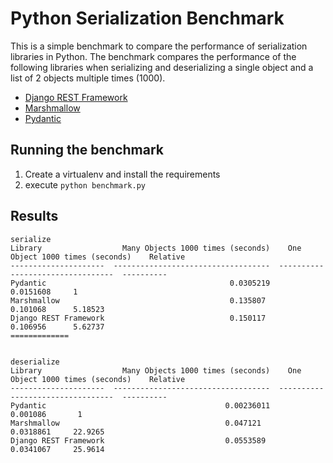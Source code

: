 # Python Serialization Benchmark

This is a simple benchmark to compare the performance of serialization libraries in Python. The benchmark compares the performance of the following libraries when serializing and deserializing a single object and a list of 2 objects multiple times (1000).

* [Django REST Framework](http://www.django-rest-framework.org/)
* [Marshmallow](https://marshmallow.readthedocs.io/en/latest/)
* [Pydantic](https://docs.pydantic.dev/latest/)


## Running the benchmark
1. Create a virtualenv and install the requirements
2. execute `python benchmark.py`

## Results
```
serialize
Library                  Many Objects 1000 times (seconds)    One Object 1000 times (seconds)    Relative
---------------------  -----------------------------------  ---------------------------------  ----------
Pydantic                                         0.0305219                          0.0151608     1
Marshmallow                                      0.135807                           0.101068      5.18523
Django REST Framework                            0.150117                           0.106956      5.62737
=============


deserialize
Library                  Many Objects 1000 times (seconds)    One Object 1000 times (seconds)    Relative
---------------------  -----------------------------------  ---------------------------------  ----------
Pydantic                                        0.00236011                          0.001086       1
Marshmallow                                     0.047121                            0.0318861     22.9265
Django REST Framework                           0.0553589                           0.0341067     25.9614

```
